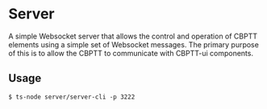 # Server

A simple Websocket server that allows the control and operation of CBPTT elements using a simple set of Websocket messages.
The primary purpose of this is to allow the CBPTT to communicate with CBPTT-ui components.

## Usage

    $ ts-node server/server-cli -p 3222

